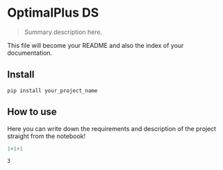 # OptimalPlus DS 
> Summary description here.


This file will become your README and also the index of your documentation.

## Install

`pip install your_project_name`

## How to use

Here you can write down the requirements and description of the project straight from the notebook!

```python
1+1+1
```




    3


